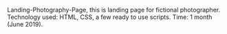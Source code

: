 Landing-Photography-Page, this is landing page for fictional photographer.
Technology used: HTML, CSS, a few ready to use scripts.
Time: 1 month (June 2019).

